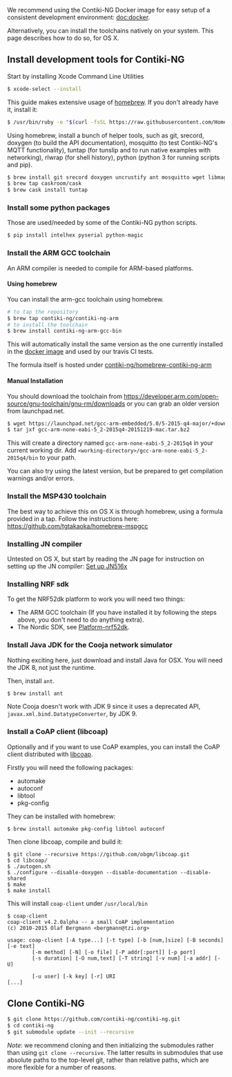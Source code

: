 We recommend using the Contiki-NG Docker image for easy setup of a consistent development environment: [doc:docker].

Alternatively, you can install the toolchains natively on your system.
This page describes how to do so, for OS X.

## Install development tools for Contiki-NG
Start by installing Xcode Command Line Utilities
```bash
$ xcode-select --install
```

This guide makes extensive usage of [homebrew](https://brew.sh/). If you don't already have it, install it:

```bash
$ /usr/bin/ruby -e "$(curl -fsSL https://raw.githubusercontent.com/Homebrew/install/master/install)"
```

Using homebrew, install a bunch of helper tools, such as git, srecord, doxygen (to build the API documentation), mosquitto (to test Contiki-NG's MQTT functionality), tuntap (for tunslip and to run native examples with networking), rlwrap (for shell history), python (python 3 for running scripts and pip).

```bash
$ brew install git srecord doxygen uncrustify ant mosquitto wget libmagic rlwrap python
$ brew tap caskroom/cask
$ brew cask install tuntap
```
### Install some python packages
Those are used/needed by some of the Contiki-NG python scripts.

```bash
$ pip install intelhex pyserial python-magic
```

### Install the ARM GCC toolchain

An ARM compiler is needed to compile for ARM-based platforms.

#### Using homebrew

You can install the arm-gcc toolchain using homebrew.

```bash
# to tap the repository
$ brew tap contiki-ng/contiki-ng-arm
# to install the toolchain
$ brew install contiki-ng-arm-gcc-bin
```

This will automatically install the same version as the one currently installed in the [docker image](https://github.com/contiki-ng/contiki-ng/wiki/Docker) and used by our travis CI tests.

The formula itself is hosted under [contiki-ng/homebrew-contiki-ng-arm](https://github.com/contiki-ng/homebrew-contiki-ng-arm)

#### Manual Installation

You should download the toolchain from https://developer.arm.com/open-source/gnu-toolchain/gnu-rm/downloads or you can grab an older version from launchpad.net.

```bash
$ wget https://launchpad.net/gcc-arm-embedded/5.0/5-2015-q4-major/+download/gcc-arm-none-eabi-5_2-2015q4-20151219-mac.tar.bz2
$ tar jxf gcc-arm-none-eabi-5_2-2015q4-20151219-mac.tar.bz2
```

This will create a directory named `gcc-arm-none-eabi-5_2-2015q4` in your current working dir. Add `<working-directory>/gcc-arm-none-eabi-5_2-2015q4/bin` to your path.

You can also try using the latest version, but be prepared to get compilation warnings and/or errors.

### Install the MSP430 toolchain

The best way to achieve this on OS X is through homebrew, using a formula provided in a tap. Follow the instructions here: https://github.com/tgtakaoka/homebrew-mspgcc

### Installing JN compiler
Untested on OS X, but start by reading the JN page for instruction on setting up the JN compiler:
[Set up JN516x](https://github.com/contiki-ng/contiki-ng/wiki/Platform-jn516x)

### Installing NRF sdk
To get the NRF52dk platform to work you will need two things:

* The ARM GCC toolchain (If you have installed it by following the steps above, you don't need to do anything extra).
* The Nordic SDK, see [Platform-nrf52dk](https://github.com/contiki-ng/contiki-ng/wiki/Platform-nrf52dk).

### Install Java JDK for the Cooja network simulator
Nothing exciting here, just download and install Java for OSX. You will need the JDK 8, not just the runtime. 

Then, install `ant`.

```bash
$ brew install ant
```

Note Cooja doesn't work with JDK 9 since it uses a deprecated API, `javax.xml.bind.DatatypeConverter`, by JDK 9.

### Install a CoAP client (libcoap)
Optionally and if you want to use CoAP examples, you can install the CoAP client distributed with [libcoap].

Firstly you will need the following packages:

* automake
* autoconf
* libtool
* pkg-config

They can be installed with homebrew:
```
$ brew install automake pkg-config libtool autoconf
```

Then clone libcoap, compile and build it:
```
$ git clone --recursive https://github.com/obgm/libcoap.git
$ cd libcoap/
$ ./autogen.sh 
$ ./configure --disable-doxygen --disable-documentation --disable-shared
$ make
$ make install
```
This will install `coap-client` under `/usr/local/bin`

```
$ coap-client 
coap-client v4.2.0alpha -- a small CoAP implementation
(c) 2010-2015 Olaf Bergmann <bergmann@tzi.org>

usage: coap-client [-A type...] [-t type] [-b [num,]size] [-B seconds] [-e text]
		[-m method] [-N] [-o file] [-P addr[:port]] [-p port]
		[-s duration] [-O num,text] [-T string] [-v num] [-a addr] [-U]

		[-u user] [-k key] [-r] URI
[...]
```
## Clone Contiki-NG

```bash
$ git clone https://github.com/contiki-ng/contiki-ng.git
$ cd contiki-ng
$ git submodule update --init --recursive
```

*Note*: we recommend cloning and then initializing the submodules rather than using `git clone --recursive`.
The latter results in submodules that use absolute paths to the top-level git, rather than relative paths, which are more flexible for a number of reasons.

[doc:docker]: https://github.com/contiki-ng/contiki-ng/wiki/Docker
[libcoap]: https://libcoap.net/